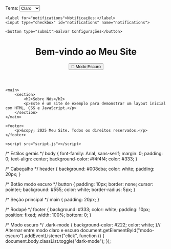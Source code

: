 <form id="configForm">
    <label for="theme">Tema:</label>
    <select id="theme" name="theme">
        <option value="light">Claro</option>
        <option value="dark">Escuro</option>
    </select>
    
    <label for="notifications">Notificações:</label>
    <input type="checkbox" id="notifications" name="notifications">
    
    <button type="submit">Salvar Configurações</button>
</form>
<!DOCTYPE html>
<html lang="pt-br">
<head>
    <meta charset="UTF-8">
    <meta name="viewport" content="width=device-width, initial-scale=1.0">
    <title>Meu Site</title>
    <link rel="stylesheet" href="styles.css">
</head>
<body>
    <header>
        <h1>Bem-vindo ao Meu Site</h1>
        <button id="modo-escuro">🌙 Modo Escuro</button>
    </header>
    
    <main>
        <section>
            <h2>Sobre Nós</h2>
            <p>Este é um site de exemplo para demonstrar um layout inicial com HTML, CSS e JavaScript.</p>
        </section>
    </main>

    <footer>
        <p>&copy; 2025 Meu Site. Todos os direitos reservados.</p>
    </footer>

    <script src="script.js"></script>
</body>
</html>
/* Estilos gerais */
body {
    font-family: Arial, sans-serif;
    margin: 0;
    padding: 0;
    text-align: center;
    background-color: #f4f4f4;
    color: #333;
}

/* Cabeçalho */
header {
    background: #008cba;
    color: white;
    padding: 20px;
}

/* Botão modo escuro */
button {
    padding: 10px;
    border: none;
    cursor: pointer;
    background: #555;
    color: white;
    border-radius: 5px;
}

/* Seção principal */
main {
    padding: 20px;
}

/* Rodapé */
footer {
    background: #333;
    color: white;
    padding: 10px;
    position: fixed;
    width: 100%;
    bottom: 0;
}

/* Modo escuro */
.dark-mode {
    background-color: #222;
    color: white;
}// Alternar entre modo claro e escuro
document.getElementById("modo-escuro").addEventListener("click", function () {
    document.body.classList.toggle("dark-mode");
});
